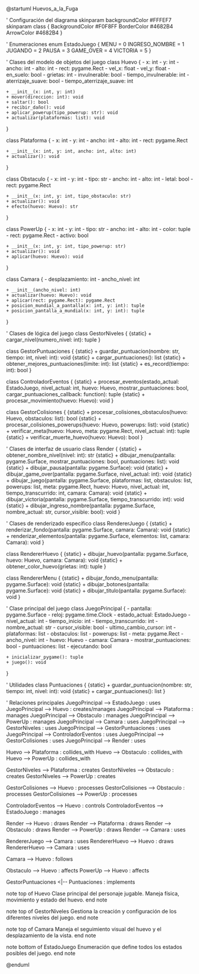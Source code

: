@startuml Huevos_a_la_Fuga

' Configuración del diagrama
skinparam backgroundColor #FFFEF7
skinparam class {
    BackgroundColor #F0F8FF
    BorderColor #4682B4
    ArrowColor #4682B4
}

' Enumeraciones
enum EstadoJuego {
    MENU = 0
    INGRESO_NOMBRE = 1
    JUGANDO = 2
    PAUSA = 3
    GAME_OVER = 4
    VICTORIA = 5
}

' Clases del modelo de objetos del juego
class Huevo {
    - x: int
    - y: int
    - ancho: int
    - alto: int
    - rect: pygame.Rect
    - vel_x: float
    - vel_y: float
    - en_suelo: bool
    - grietas: int
    - invulnerable: bool
    - tiempo_invulnerable: int
    - aterrizaje_suave: bool
    - tiempo_aterrizaje_suave: int
    
    + __init__(x: int, y: int)
    + mover(direccion: int): void
    + saltar(): bool
    + recibir_daño(): void
    + aplicar_powerup(tipo_powerup: str): void
    + actualizar(plataformas: list): void
}

class Plataforma {
    - x: int
    - y: int
    - ancho: int
    - alto: int
    - rect: pygame.Rect
    
    + __init__(x: int, y: int, ancho: int, alto: int)
    + actualizar(): void
}

class Obstaculo {
    - x: int
    - y: int
    - tipo: str
    - ancho: int
    - alto: int
    - letal: bool
    - rect: pygame.Rect
    
    + __init__(x: int, y: int, tipo_obstaculo: str)
    + actualizar(): void
    + efecto(huevo: Huevo): str
}

class PowerUp {
    - x: int
    - y: int
    - tipo: str
    - ancho: int
    - alto: int
    - color: tuple
    - rect: pygame.Rect
    - activo: bool
    
    + __init__(x: int, y: int, tipo_powerup: str)
    + actualizar(): void
    + aplicar(huevo: Huevo): void
}

class Camara {
    - desplazamiento: int
    - ancho_nivel: int
    
    + __init__(ancho_nivel: int)
    + actualizar(huevo: Huevo): void
    + aplicar(rect: pygame.Rect): pygame.Rect
    + posicion_mundial_a_pantalla(x: int, y: int): tuple
    + posicion_pantalla_a_mundial(x: int, y: int): tuple
}

' Clases de lógica del juego
class GestorNiveles {
    {static} + cargar_nivel(numero_nivel: int): tuple
}

class GestorPuntuaciones {
    {static} + guardar_puntuacion(nombre: str, tiempo: int, nivel: int): void
    {static} + cargar_puntuaciones(): list
    {static} + obtener_mejores_puntuaciones(limite: int): list
    {static} + es_record(tiempo: int): bool
}

class ControladorEventos {
    {static} + procesar_eventos(estado_actual: EstadoJuego, nivel_actual: int, huevo: Huevo, mostrar_puntuaciones: bool, cargar_puntuaciones_callback: function): tuple
    {static} + procesar_movimiento(huevo: Huevo): void
}

class GestorColisiones {
    {static} + procesar_colisiones_obstaculos(huevo: Huevo, obstaculos: list): bool
    {static} + procesar_colisiones_powerups(huevo: Huevo, powerups: list): void
    {static} + verificar_meta(huevo: Huevo, meta: pygame.Rect, nivel_actual: int): tuple
    {static} + verificar_muerte_huevo(huevo: Huevo): bool
}

' Clases de interfaz de usuario
class Render {
    {static} + obtener_nombre_nivel(nivel: int): str
    {static} + dibujar_menu(pantalla: pygame.Surface, mostrar_puntuaciones: bool, puntuaciones: list): void
    {static} + dibujar_pausa(pantalla: pygame.Surface): void
    {static} + dibujar_game_over(pantalla: pygame.Surface, nivel_actual: int): void
    {static} + dibujar_juego(pantalla: pygame.Surface, plataformas: list, obstaculos: list, powerups: list, meta: pygame.Rect, huevo: Huevo, nivel_actual: int, tiempo_transcurrido: int, camara: Camara): void
    {static} + dibujar_victoria(pantalla: pygame.Surface, tiempo_transcurrido: int): void
    {static} + dibujar_ingreso_nombre(pantalla: pygame.Surface, nombre_actual: str, cursor_visible: bool): void
}

' Clases de renderizado específico
class RendererJuego {
    {static} + renderizar_fondo(pantalla: pygame.Surface, camara: Camara): void
    {static} + renderizar_elementos(pantalla: pygame.Surface, elementos: list, camara: Camara): void
}

class RendererHuevo {
    {static} + dibujar_huevo(pantalla: pygame.Surface, huevo: Huevo, camara: Camara): void
    {static} + obtener_color_huevo(grietas: int): tuple
}

class RendererMenu {
    {static} + dibujar_fondo_menu(pantalla: pygame.Surface): void
    {static} + dibujar_botones(pantalla: pygame.Surface): void
    {static} + dibujar_titulo(pantalla: pygame.Surface): void
}

' Clase principal del juego
class JuegoPrincipal {
    - pantalla: pygame.Surface
    - reloj: pygame.time.Clock
    - estado_actual: EstadoJuego
    - nivel_actual: int
    - tiempo_inicio: int
    - tiempo_transcurrido: int
    - nombre_actual: str
    - cursor_visible: bool
    - ultimo_cambio_cursor: int
    - plataformas: list
    - obstaculos: list
    - powerups: list
    - meta: pygame.Rect
    - ancho_nivel: int
    - huevo: Huevo
    - camara: Camara
    - mostrar_puntuaciones: bool
    - puntuaciones: list
    - ejecutando: bool
    
    + inicializar_pygame(): tuple
    + juego(): void
}

' Utilidades
class Puntuaciones {
    {static} + guardar_puntuacion(nombre: str, tiempo: int, nivel: int): void
    {static} + cargar_puntuaciones(): list
}

' Relaciones principales
JuegoPrincipal --> EstadoJuego : uses
JuegoPrincipal --> Huevo : creates/manages
JuegoPrincipal --> Plataforma : manages
JuegoPrincipal --> Obstaculo : manages
JuegoPrincipal --> PowerUp : manages
JuegoPrincipal --> Camara : uses
JuegoPrincipal --> GestorNiveles : uses
JuegoPrincipal --> GestorPuntuaciones : uses
JuegoPrincipal --> ControladorEventos : uses
JuegoPrincipal --> GestorColisiones : uses
JuegoPrincipal --> Render : uses

Huevo --> Plataforma : collides_with
Huevo --> Obstaculo : collides_with
Huevo --> PowerUp : collides_with

GestorNiveles --> Plataforma : creates
GestorNiveles --> Obstaculo : creates
GestorNiveles --> PowerUp : creates

GestorColisiones --> Huevo : processes
GestorColisiones --> Obstaculo : processes
GestorColisiones --> PowerUp : processes

ControladorEventos --> Huevo : controls
ControladorEventos --> EstadoJuego : manages

Render --> Huevo : draws
Render --> Plataforma : draws
Render --> Obstaculo : draws
Render --> PowerUp : draws
Render --> Camara : uses

RendererJuego --> Camara : uses
RendererHuevo --> Huevo : draws
RendererHuevo --> Camara : uses

Camara --> Huevo : follows

Obstaculo --> Huevo : affects
PowerUp --> Huevo : affects

GestorPuntuaciones <|-- Puntuaciones : implements

note top of Huevo
    Clase principal del personaje jugable.
    Maneja física, movimiento y estado del huevo.
end note

note top of GestorNiveles
    Gestiona la creación y configuración
    de los diferentes niveles del juego.
end note

note top of Camara
    Maneja el seguimiento visual del huevo
    y el desplazamiento de la vista.
end note

note bottom of EstadoJuego
    Enumeración que define todos
    los estados posibles del juego.
end note

@enduml 